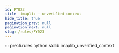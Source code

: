 ```yaml
---
id: PY023
title: imaplib — unverified context
hide_title: true
pagination_prev: null
pagination_next: null
slug: /rules/PY023
---
```


::: precli.rules.python.stdlib.imaplib_unverified_context
